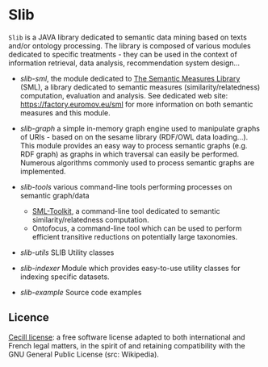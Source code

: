 Slib
====

`Slib` is a JAVA library dedicated to semantic data mining based on texts and/or ontology processing. The library is composed of various modules dedicated to specific treatments - they can be used in the context of information retrieval, data analysis, recommendation system design...


* *slib-sml*, the module dedicated to [The Semantic Measures Library](https://factory.euromov.eu/sml/) (SML), a library dedicated to semantic measures (similarity/relatedness) computation, evaluation and analysis. See dedicated web site: https://factory.euromov.eu/sml for more information on both semantic measures and this module.

* *slib-graph* a simple in-memory graph engine used to manipulate graphs of URIs - based on on the sesame library (RDF/OWL data loading...). This module provides an easy way to process semantic graphs (e.g. RDF graph) as graphs in which traversal can easily be performed. Numerous algorithms commonly used to process semantic graphs are implemented.
                                                                                 
* *slib-tools* various command-line tools performing processes on semantic graph/data
    * [SML-Toolkit](https://github.com/sharispe/slib/tree/master/slib-tools/slib-tools-sml-toolkit), a command-line tool dedicated to semantic similarity/relatedness computation.
    * Ontofocus, a command-line tool which can be used to perform efficient transitive reductions on potentially large taxonomies.
    
* *slib-utils* SLIB Utility classes
* *slib-indexer* Module which provides easy-to-use utility classes for indexing specific datasets.
* *slib-example* Source code examples


## Licence

[Cecill license](http://www.cecill.info/licences.en.html): a free software license adapted to both international and French legal matters, in the spirit of and retaining compatibility with the GNU General Public License (src: Wikipedia).
        
